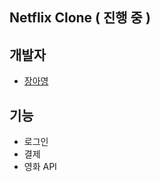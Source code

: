 ## Netflix Clone ( 진행 중 )


## 개발자

 - [장아영](https://github.com/Jang-Ahyoung)

## 기능
- 로그인
- 결제
- 영화 API


